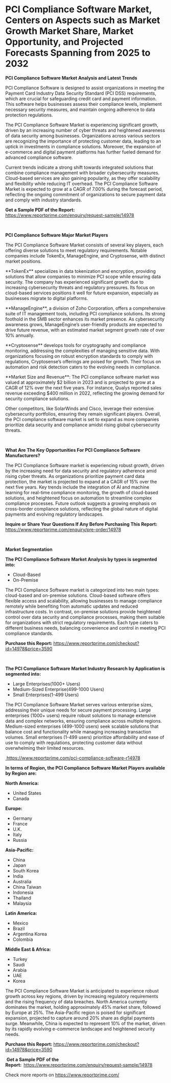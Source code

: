 <p><h1>PCI Compliance Software Market, Centers on Aspects such as Market Growth Market Share, Market Opportunity, and Projected Forecasts Spanning from 2025 to 2032</h1></p><p><strong>PCI Compliance Software Market Analysis and Latest Trends</strong></p>
<p><p>PCI Compliance Software is designed to assist organizations in meeting the Payment Card Industry Data Security Standard (PCI DSS) requirements, which are crucial for safeguarding credit card and payment information. This software helps businesses assess their compliance levels, implement necessary security measures, and maintain ongoing adherence to data protection regulations.</p><p>The PCI Compliance Software Market is experiencing significant growth, driven by an increasing number of cyber threats and heightened awareness of data security among businesses. Organizations across various sectors are recognizing the importance of protecting customer data, leading to an uptick in investments in compliance solutions. Moreover, the expansion of e-commerce and digital payment platforms has further fueled demand for advanced compliance software.</p><p>Current trends indicate a strong shift towards integrated solutions that combine compliance management with broader cybersecurity measures. Cloud-based services are also gaining popularity, as they offer scalability and flexibility while reducing IT overhead. The PCI Compliance Software Market is expected to grow at a CAGR of 7.00% during the forecast period, reflecting the ongoing commitment of organizations to secure payment data and comply with industry standards.</p></p>
<p><strong>Get a Sample PDF of the Report:&nbsp;</strong> <a href="https://www.reportprime.com/enquiry/request-sample/14978?utm_campaign=3351&utm_medium=2&utm_source=Github&utm_content=ia&utm_term=20032025&utm_id=pci-compliance-software">https://www.reportprime.com/enquiry/request-sample/14978</a></p>
<p>&nbsp;</p>
<p><strong>PCI Compliance Software Major Market Players</strong></p>
<p><p>The PCI Compliance Software Market consists of several key players, each offering diverse solutions to meet regulatory requirements. Notable companies include TokenEx, ManageEngine, and Cryptosense, with distinct market positions.</p><p>**TokenEx** specializes in data tokenization and encryption, providing solutions that allow companies to minimize PCI scope while ensuring data security. The company has experienced significant growth due to increasing cybersecurity threats and regulatory pressures. Its focus on cloud-based services positions it well for future expansion, especially as businesses migrate to digital platforms.</p><p>**ManageEngine**, a division of Zoho Corporation, offers a comprehensive suite of IT management tools, including PCI compliance solutions. Its strong foothold in the SMB sector enhances its market presence. As cybersecurity awareness grows, ManageEngine’s user-friendly products are expected to drive future revenue, with an estimated market segment growth rate of over 10% annually.</p><p>**Cryptosense** develops tools for cryptography and compliance monitoring, addressing the complexities of managing sensitive data. With organizations focusing on robust encryption standards to comply with regulations, Cryptosense’s offerings are poised for growth. Their focus on automation and risk detection caters to the evolving needs in compliance.</p><p>**Market Size and Revenue**: The PCI compliance software market was valued at approximately $2 billion in 2023 and is projected to grow at a CAGR of 12% over the next five years. For instance, Qualys reported sales revenue exceeding $400 million in 2022, reflecting the growing demand for security compliance solutions.</p><p>Other competitors, like SolarWinds and Cisco, leverage their extensive cybersecurity portfolios, ensuring they remain significant players. Overall, the PCI compliance software market is set to expand as more companies prioritize data security and compliance amidst rising global cybersecurity threats.</p></p>
<p>&nbsp;</p>
<p><strong>What Are The Key Opportunities For PCI Compliance Software Manufacturers?</strong></p>
<p><p>The PCI Compliance Software market is experiencing robust growth, driven by the increasing need for data security and regulatory adherence amid rising cyber threats. As organizations prioritize payment card data protection, the market is projected to expand at a CAGR of 15% over the next five years. Key trends include the integration of AI and machine learning for real-time compliance monitoring, the growth of cloud-based solutions, and heightened focus on automation to streamline complex compliance processes. Future outlook suggests a growing emphasis on cross-border compliance solutions, reflecting the global nature of digital payments and evolving regulatory landscapes.</p></p>
<p><strong>Inquire or Share Your Questions If Any Before Purchasing This Report:</strong> <a href="https://www.reportprime.com/enquiry/pre-order/14978?utm_campaign=3351&utm_medium=2&utm_source=Github&utm_content=ia&utm_term=20032025&utm_id=pci-compliance-software">https://www.reportprime.com/enquiry/pre-order/14978</a></p>
<p>&nbsp;</p>
<p><strong>Market Segmentation</strong></p>
<p><strong>The PCI Compliance Software Market Analysis by types is segmented into:</strong></p>
<p><ul><li>Cloud-Based</li><li>On-Premise</li></ul></p>
<p><p>The PCI Compliance Software market is categorized into two main types: cloud-based and on-premise solutions. Cloud-based software offers flexible access and scalability, allowing businesses to manage compliance remotely while benefiting from automatic updates and reduced infrastructure costs. In contrast, on-premise solutions provide heightened control over data security and compliance processes, making them suitable for organizations with strict regulatory requirements. Each type caters to different business needs, balancing convenience and control in meeting PCI compliance standards.</p></p>
<p><strong>Purchase this Report:&nbsp;</strong><a href="https://www.reportprime.com/checkout?id=14978&price=3590&utm_campaign=3351&utm_medium=2&utm_source=Github&utm_content=ia&utm_term=20032025&utm_id=pci-compliance-software">https://www.reportprime.com/checkout?id=14978&price=3590</a></p>
<p>&nbsp;</p>
<p><strong>The PCI Compliance Software Market Industry Research by Application is segmented into:</strong></p>
<p><ul><li>Large Enterprises(1000+ Users)</li><li>Medium-Sized Enterprise(499-1000 Users)</li><li>Small Enterprises(1-499 Users)</li></ul></p>
<p><p>The PCI Compliance Software Market serves various enterprise sizes, addressing their unique needs for secure payment processing. Large enterprises (1000+ users) require robust solutions to manage extensive data and complex networks, ensuring compliance across multiple regions. Medium-sized enterprises (499-1000 users) seek scalable solutions that balance cost and functionality while managing increasing transaction volumes. Small enterprises (1-499 users) prioritize affordability and ease of use to comply with regulations, protecting customer data without overwhelming their limited resources.</p></p>
<p><a href="https://www.reportprime.com/pci-compliance-software-r14978?utm_campaign=3351&utm_medium=2&utm_source=Github&utm_content=ia&utm_term=20032025&utm_id=pci-compliance-software">&nbsp;https://www.reportprime.com/pci-compliance-software-r14978</a></p>
<p><strong>In terms of Region, the PCI Compliance Software Market Players available by Region are:</strong></p>
<p>
    <p> <strong> North America: </strong>
        <ul>
            <li>United States</li>
            <li>Canada</li>
        </ul>
        </p> 
    <p> <strong> Europe: </strong>
        <ul>
            <li>Germany</li>
            <li>France</li>
            <li>U.K.</li>
            <li>Italy</li>
            <li>Russia</li>
        </ul>
        </p> 
    <p> <strong> Asia-Pacific: </strong>
        <ul>
            <li>China</li>
            <li>Japan</li>
            <li>South Korea</li>
            <li>India</li>
            <li>Australia</li>
            <li>China Taiwan</li>
            <li>Indonesia</li>
            <li>Thailand</li>
            <li>Malaysia</li>
        </ul>
        </p> 
    <p> <strong> Latin America: </strong>
        <ul>
            <li>Mexico</li>
            <li>Brazil</li>
            <li>Argentina Korea</li>
            <li>Colombia</li>
        </ul>
        </p> 
    <p> <strong> Middle East & Africa: </strong>
        <ul>
            <li>Turkey</li>
            <li>Saudi</li>
            <li>Arabia</li>
            <li>UAE</li>
            <li>Korea</li>
        </ul>
    </p>
    </p>
<p><p>The PCI Compliance Software Market is anticipated to experience robust growth across key regions, driven by increasing regulatory requirements and the rising frequency of data breaches. North America currently dominates the market, holding approximately 45% market share, followed by Europe at 25%. The Asia-Pacific region is poised for significant expansion, projected to capture around 20% share as digital payments surge. Meanwhile, China is expected to represent 10% of the market, driven by its rapidly evolving e-commerce landscape and heightened security needs.</p></p>
<p><strong>Purchase this Report: </strong><a href="https://www.reportprime.com/checkout?id=14978&price=3590&utm_campaign=3351&utm_medium=2&utm_source=Github&utm_content=ia&utm_term=20032025&utm_id=pci-compliance-software">https://www.reportprime.com/checkout?id=14978&price=3590</a></p>
<p>&nbsp;<strong>Get a Sample PDF of the Report:&nbsp;&nbsp;</strong><a href="https://www.reportprime.com/enquiry/request-sample/14978?utm_campaign=3351&utm_medium=2&utm_source=Github&utm_content=ia&utm_term=20032025&utm_id=pci-compliance-software">https://www.reportprime.com/enquiry/request-sample/14978</a></p>
<p><strong></strong></p>
<p>Check more reports on <a href="https://www.reportprime.com/?utm_campaign=3351&utm_medium=2&utm_source=Github&utm_content=ia&utm_term=20032025&utm_id=pci-compliance-software">https://www.reportprime.com/</a></p>